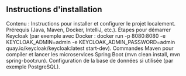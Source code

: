 ## Instructions d'installation 
Contenu : Instructions pour installer et configurer le projet localement.
Prérequis (Java, Maven, Docker, IntelliJ, etc.).
Étapes pour démarrer Keycloak (par exemple avec Docker : docker run -p 8080:8080 -e KEYCLOAK_ADMIN=admin -e KEYCLOAK_ADMIN_PASSWORD=admin quay.io/keycloak/keycloak:latest start-dev).
Commandes Maven pour compiler et lancer les microservices Spring Boot (mvn clean install, mvn spring-boot:run).
Configuration de la base de données si utilisée (par exemple PostgreSQL).